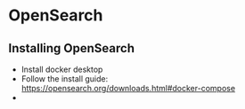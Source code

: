 # OpenSearch

## Installing OpenSearch
- Install docker desktop
- Follow the install guide: https://opensearch.org/downloads.html#docker-compose
- 
